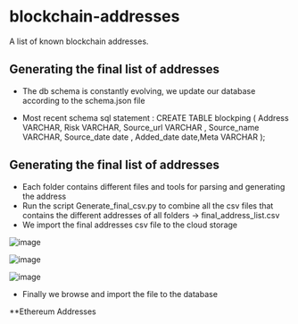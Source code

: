# blockchain-addresses
A list of known blockchain addresses.

## Generating the final list of addresses 


 - The db schema is constantly evolving, we update our database according to the schema.json file 

- Most recent schema sql statement : 
  CREATE TABLE blockping ( Address VARCHAR, Risk VARCHAR, Source_url VARCHAR , Source_name VARCHAR, Source_date date , Added_date date,Meta VARCHAR  );
 
## Generating the final list of addresses 

 - Each folder contains different files and tools for parsing and generating the address
 - Run the script Generate_final_csv.py to combine all the csv files that contains the different addresses of all folders ->  final_address_list.csv
 - We import the final addresses csv file to the cloud storage 

  ![image](https://user-images.githubusercontent.com/27244768/174452272-db0bc990-ccb2-4168-ba9f-1e316c38d8dc.png)

  ![image](https://user-images.githubusercontent.com/27244768/174452291-53625173-6c5a-4e45-be80-a0506e7625be.png)

  ![image](https://user-images.githubusercontent.com/27244768/174452304-bb6db2cb-dd18-42ba-97ae-f2dacd112d56.png)

 - Finally we browse and import the file to the database


**Ethereum Addresses

